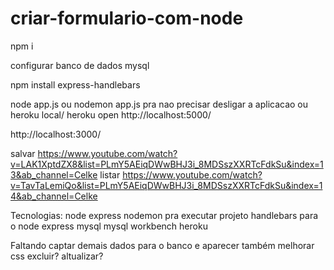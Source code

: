 # criar-formulario-com-node

npm i

configurar banco de dados mysql

npm install express-handlebars

node app.js ou nodemon app.js pra nao precisar desligar a aplicacao
ou heroku local/ heroku open
http://localhost:5000/

http://localhost:3000/

salvar
https://www.youtube.com/watch?v=LAK1XptdZX8&list=PLmY5AEiqDWwBHJ3i_8MDSszXXRTcFdkSu&index=13&ab_channel=Celke
listar
https://www.youtube.com/watch?v=TavTaLemiQo&list=PLmY5AEiqDWwBHJ3i_8MDSszXXRTcFdkSu&index=14&ab_channel=Celke

Tecnologias:
node express
nodemon pra executar projeto
handlebars para o node express 
mysql
mysql workbench
heroku

Faltando 
captar demais dados para o banco e aparecer também
melhorar css
excluir?
altualizar?


